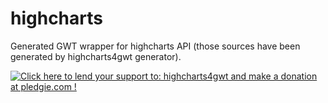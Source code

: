 highcharts
==========

Generated GWT wrapper for highcharts API (those sources have been generated by highcharts4gwt generator).

<a href='https://pledgie.com/campaigns/27871'><img alt='Click here to lend your support to: highcharts4gwt and make a donation at pledgie.com !' src='https://pledgie.com/campaigns/27871.png?skin_name=chrome' border='0' ></a>

